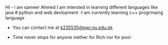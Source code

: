    HI - i am sameer Ahmed
I am intersted in learning different languages like java # python and web devlopment 
-I am currently learning c++ progrmaing language

- You can contact me at k235535@pwr.nu.edu.pk

- Time never stops for anyone niether for Rich nor for poor

<!---
sameerahmed643/sameerahmed643 is a ✨ special ✨ repository because its `README.md` (this file) appears on your GitHub profile.
You can click the Preview link to take a look at your changes.
--->
